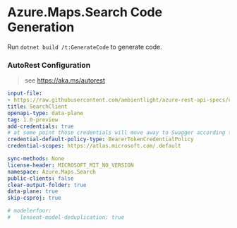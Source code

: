 # Azure.Maps.Search Code Generation

Run `dotnet build /t:GenerateCode` to generate code.

### AutoRest Configuration
> see https://aka.ms/autorest

``` yaml
input-file:
- https://raw.githubusercontent.com/ambientlight/azure-rest-api-specs/c3d63b309c40735f1be9fa2ef2e88ca9f7b6d9bf/specification/maps/data-plane/Search/preview/1.0/search.json
title: SearchClient
openapi-type: data-plane
tag: 1.0-preview
add-credentials: true
# at some point those credentials will move away to Swagger according to [this](https://github.com/Azure/autorest/issues/3718)
credential-default-policy-type: BearerTokenCredentialPolicy
credential-scopes: https://atlas.microsoft.com/.default

sync-methods: None
license-header: MICROSOFT_MIT_NO_VERSION
namespace: Azure.Maps.Search
public-clients: false
clear-output-folder: true
data-plane: true
skip-csproj: true

# modelerfour:
#   lenient-model-deduplication: true
```
